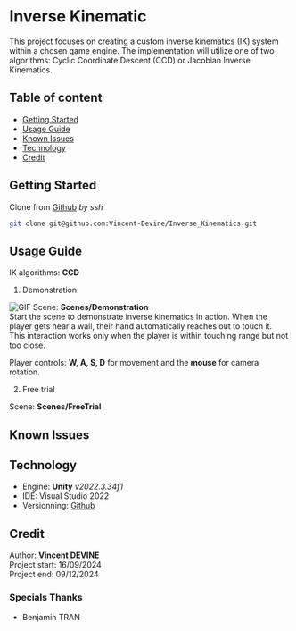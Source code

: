# Inverse Kinematic
This project focuses on creating a custom inverse kinematics (IK) system within 
a chosen game engine. The implementation will utilize one of two
algorithms: Cyclic Coordinate Descent (CCD) or Jacobian Inverse Kinematics.

## Table of content
- [Getting Started](#getting-started)
- [Usage Guide](#usage-guide)
- [Known Issues](#known-issues)
- [Technology](#technology)
- [Credit](#credit)

## Getting Started
Clone from [Github](https://github.com/Vincent-Devine/Inverse_Kinematics) *by ssh*
```bash
git clone git@github.com:Vincent-Devine/Inverse_Kinematics.git
```

## Usage Guide
IK algorithms: **CCD** <br>

1. Demonstration <br>

![GIF](./Screenshot/ik_demonstration.gif)
Scene: **Scenes/Demonstration** <br>
Start the scene to demonstrate inverse kinematics in action. When the player gets near a wall, their hand automatically reaches out to touch it.<br>
This interaction works only when the player is within touching range but not too close.<br>

Player controls: **W, A, S, D** for movement and the **mouse** for camera rotation.<br>

2. Free trial <br>

Scene: **Scenes/FreeTrial** <br>

## Known Issues


## Technology
- Engine: **Unity** *v2022.3.34f1*
- IDE: Visual Studio 2022
- Versionning: [Github](https://github.com/Vincent-Devine/Inverse_Kinematics)

## Credit
Author: **Vincent DEVINE**<br>
Project start: 16/09/2024 <br>
Project end: 09/12/2024 <br>

### Specials Thanks
- Benjamin TRAN